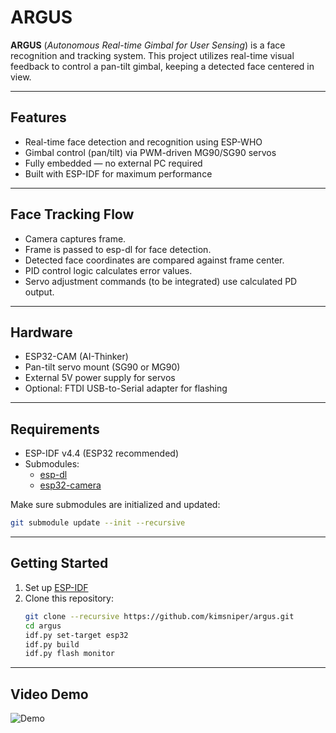 # ARGUS

**ARGUS** (*Autonomous Real-time Gimbal for User Sensing*) is a face recognition and tracking system. This project utilizes real-time visual feedback to control a pan-tilt gimbal, keeping a detected face centered in view.

---

## Features

- Real-time face detection and recognition using ESP-WHO
- Gimbal control (pan/tilt) via PWM-driven MG90/SG90 servos
- Fully embedded — no external PC required
- Built with ESP-IDF for maximum performance

---

## Face Tracking Flow

- Camera captures frame.
- Frame is passed to esp-dl for face detection.
- Detected face coordinates are compared against frame center.
- PID control logic calculates error values.
- Servo adjustment commands (to be integrated) use calculated PD output.

---

## Hardware

- ESP32-CAM (AI-Thinker)
- Pan-tilt servo mount (SG90 or MG90)
- External 5V power supply for servos
- Optional: FTDI USB-to-Serial adapter for flashing

---

## Requirements

- ESP-IDF v4.4 (ESP32 recommended)
- Submodules:
  - [esp-dl](https://github.com/espressif/esp-dl)
  - [esp32-camera](https://github.com/espressif/esp32-camera)

Make sure submodules are initialized and updated:

```bash
git submodule update --init --recursive
```

---

## Getting Started

1. Set up [ESP-IDF](https://docs.espressif.com/projects/esp-idf/en/latest/esp32/get-started/index.html)
2. Clone this repository:
   ```bash
   git clone --recursive https://github.com/kimsniper/argus.git
   cd argus
   idf.py set-target esp32
   idf.py build
   idf.py flash monitor

---

## Video Demo

![Demo](./images/demo.gif)
